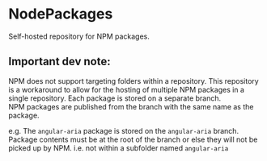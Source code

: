 # NodePackages
Self-hosted repository for NPM packages.

## Important dev note:
NPM does not support targeting folders within a repository. This repository is a workaround to allow for the hosting of multiple NPM packages in a single repository.
Each package is stored on a separate branch.<br/>
NPM packages are published from the branch with the same name as the package.

e.g. The `angular-aria` package is stored on the `angular-aria` branch.<br/>
Package contents must be at the root of the branch or else they will not be picked up by NPM. i.e. not within a subfolder named `angular-aria`
